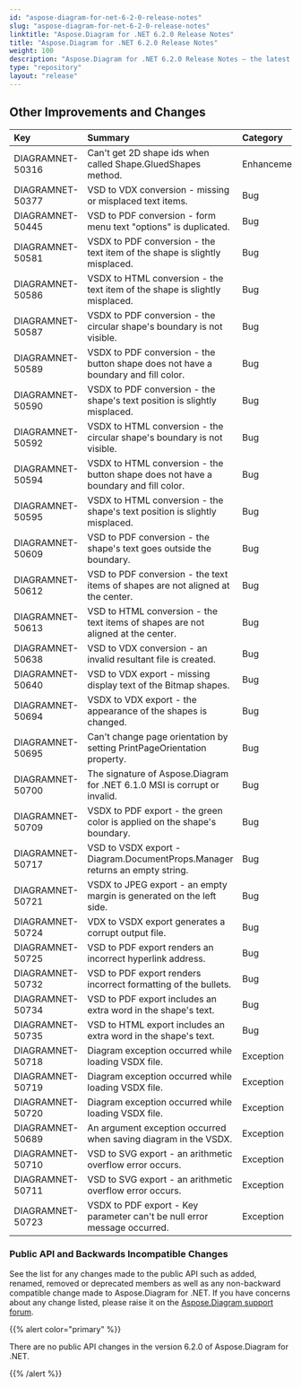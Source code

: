 ```yaml
---
id: "aspose-diagram-for-net-6-2-0-release-notes"
slug: "aspose-diagram-for-net-6-2-0-release-notes"
linktitle: "Aspose.Diagram for .NET 6.2.0 Release Notes"
title: "Aspose.Diagram for .NET 6.2.0 Release Notes"
weight: 100
description: "Aspose.Diagram for .NET 6.2.0 Release Notes – the latest updates and fixes."
type: "repository"
layout: "release"
---
```


## **Other Improvements and Changes**

|**Key** |**Summary** |**Category** |
| :- | :- | :- |
|DIAGRAMNET-50316 |Can't get 2D shape ids when called Shape.GluedShapes method. |Enhancement |
|DIAGRAMNET-50377 |VSD to VDX conversion - missing or misplaced text items. |Bug |
|DIAGRAMNET-50445 |VSD to PDF conversion - form menu text "options" is duplicated. |Bug |
|DIAGRAMNET-50581 |VSDX to PDF conversion - the text item of the shape is slightly misplaced. |Bug |
|DIAGRAMNET-50586 |VSDX to HTML conversion - the text item of the shape is slightly misplaced. |Bug |
|DIAGRAMNET-50587 |VSDX to PDF conversion - the circular shape's boundary is not visible. |Bug |
|DIAGRAMNET-50589 |VSDX to PDF conversion - the button shape does not have a boundary and fill color. |Bug |
|DIAGRAMNET-50590 |VSDX to PDF conversion - the shape's text position is slightly misplaced. |Bug |
|DIAGRAMNET-50592 |VSDX to HTML conversion - the circular shape's boundary is not visible. |Bug |
|DIAGRAMNET-50594 |VSDX to HTML conversion - the button shape does not have a boundary and fill color. |Bug |
|DIAGRAMNET-50595 |VSDX to HTML conversion - the shape's text position is slightly misplaced. |Bug |
|DIAGRAMNET-50609 |VSD to PDF conversion - the shape's text goes outside the boundary. |Bug |
|DIAGRAMNET-50612 |VSD to PDF conversion - the text items of shapes are not aligned at the center. |Bug |
|DIAGRAMNET-50613 |VSD to HTML conversion - the text items of shapes are not aligned at the center. |Bug |
|DIAGRAMNET-50638 |VSD to VDX conversion - an invalid resultant file is created. |Bug |
|DIAGRAMNET-50640 |VSD to VDX export - missing display text of the Bitmap shapes. |Bug |
|DIAGRAMNET-50694 |VSDX to VDX export - the appearance of the shapes is changed. |Bug |
|DIAGRAMNET-50695 |Can't change page orientation by setting PrintPageOrientation property. |Bug |
|DIAGRAMNET-50700 |The signature of Aspose.Diagram for .NET 6.1.0 MSI is corrupt or invalid. |Bug |
|DIAGRAMNET-50709 |VSDX to PDF export - the green color is applied on the shape's boundary. |Bug |
|DIAGRAMNET-50717 |VSD to VSDX export - Diagram.DocumentProps.Manager returns an empty string. |Bug |
|DIAGRAMNET-50721 |VSDX to JPEG export - an empty margin is generated on the left side. |Bug |
|DIAGRAMNET-50724 |VDX to VSDX export generates a corrupt output file. |Bug |
|DIAGRAMNET-50725 |VSD to PDF export renders an incorrect hyperlink address. |Bug |
|DIAGRAMNET-50732 |VSD to PDF export renders incorrect formatting of the bullets. |Bug |
|DIAGRAMNET-50734 |VSD to PDF export includes an extra word in the shape's text. |Bug |
|DIAGRAMNET-50735 |VSD to HTML export includes an extra word in the shape's text. |Bug |
|DIAGRAMNET-50718 |Diagram exception occurred while loading VSDX file. |Exception |
|DIAGRAMNET-50719 |Diagram exception occurred while loading VSDX file. |Exception |
|DIAGRAMNET-50720 |Diagram exception occurred while loading VSDX file. |Exception |
|DIAGRAMNET-50689 |An argument exception occurred when saving diagram in the VSDX. |Exception |
|DIAGRAMNET-50710 |VSD to SVG export - an arithmetic overflow error occurs. |Exception |
|DIAGRAMNET-50711 |VSD to SVG export - an arithmetic overflow error occurs. |Exception |
|DIAGRAMNET-50723 |VSDX to PDF export - Key parameter can't be null error message occurred. |Exception |
### **Public API and Backwards Incompatible Changes**
See the list for any changes made to the public API such as added, renamed, removed or deprecated members as well as any non-backward compatible change made to Aspose.Diagram for .NET. If you have concerns about any change listed, please raise it on the [Aspose.Diagram support forum](https://forum.aspose.com/c/diagram/17).

{{% alert color="primary" %}} 

There are no public API changes in the version 6.2.0 of Aspose.Diagram for .NET.

{{% /alert %}}
